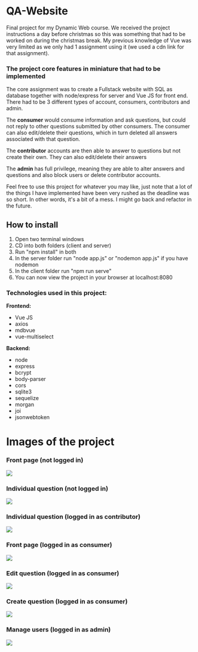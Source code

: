 # QA-Website
Final project for my Dynamic Web course. We received the project instructions a day before christmas so this was something that had to be worked on during the christmas break.
My previous knowledge of Vue was very limited as we only had 1 assignment using it (we used a cdn link for that assignment).

### The project core features in miniature that had to be implemented
The core assignment was to create a Fullstack website with SQL as database together with node/express for server and Vue JS for front end. There had to be 3 different types of account, consumers, contributors and admin.

The **consumer** would consume information and ask questions, but could not reply to other questions submitted by other consumers. The consumer can also edit/delete their questions, which in turn deleted all answers associated with that question.

The **contributor** accounts are then able to answer to questions but not create their own. They can also edit/delete their answers

The **admin** has full privilege, meaning they are able to alter answers and questions and also block users or delete contributor accounts.

Feel free to use this project for whatever you may like, just note that a lot of the things I have implemented have been very rushed as the deadline was so short. In other words, it's a bit of a mess. I might go back and refactor in the future.

## How to install
1. Open two terminal windows
2. CD into both folders (client and server)
3. Run "npm install" in both
4. In the server folder run "node app.js" or "nodemon app.js" if you have nodemon
5. In the client folder run "npm run serve"
6. You can now view the project in your browser at localhost:8080

### Technologies used in this project:

**Frontend:**
* Vue JS
* axios
* mdbvue
* vue-multiselect

**Backend:**
* node
* express
* bcrypt
* body-parser
* cors
* sqlite3
* sequelize
* morgan
* joi
* jsonwebtoken

# Images of the project

### Front page (not logged in)
![](https://i.gyazo.com/42a7a30a0582df2fe917750ae39651e3.png)

### Individual question (not logged in)
![](https://i.gyazo.com/6f502d888507913b559f2fdba3ba43c4.png)

### Individual question (logged in as contributor)
![](https://i.gyazo.com/f0b0cbb7aa31bb9d6c08282531cc883a.png)

### Front page (logged in as consumer)
![](https://i.gyazo.com/be275882e62d0b68299e254aa363cfec.png)

### Edit question (logged in as consumer)
![](https://i.gyazo.com/e1e5c8953fd48c54e38dee65a392d39b.png)

### Create question (logged in as consumer)
![](https://i.gyazo.com/3ed560f75fdfbf4539af37dbd8f54209.png)

### Manage users (logged in as admin)
![](https://i.gyazo.com/9ed634dbf25ac9c635c22f951a258833.png)
